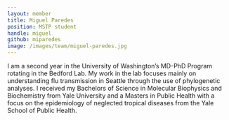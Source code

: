 ```yaml
---
layout: member
title: Miguel Paredes
position: MSTP student
handle: miguel
github: miparedes
image: /images/team/miguel-paredes.jpg
---
```


I am a second year in the University of Washington’s MD-PhD Program rotating in the Bedford Lab. My work in the lab focuses mainly on understanding flu transmission in Seattle through the use of phylogenetic analyses. I received my Bachelors of Science in Molecular Biophysics and Biochemistry from Yale University and a Masters in Public Health with a focus on the epidemiology of neglected tropical diseases from the Yale School of Public Health.
